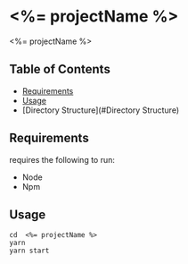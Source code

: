 <%= projectName %>
=======
<%= projectName %>


Table of Contents
-----------------

  * [Requirements](#requirements)
  * [Usage](#usage)
  * [Directory Structure](#Directory Structure)

Requirements
------------

requires the following to run:

  * Node
  * Npm

Usage
-------

 ```
 cd  <%= projectName %>
 yarn 
 yarn start
 ```
